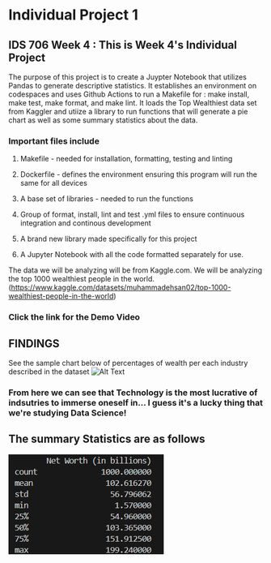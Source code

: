 # Individual Project 1
## IDS 706 Week 4 : This is Week 4's Individual Project 

The purpose of this project is to create a Juypter Notebook that utilizes Pandas to generate descriptive statistics. It establishes an environment on codespaces and uses Github Actions to run a Makefile for : make install, make test, make format, and make lint. It loads the Top Wealthiest data set from Kaggler and utiize a library to run functions that will generate a pie chart as well as some summary statistics about the data.

### Important files include

1. Makefile - needed for installation, formatting, testing and linting

2. Dockerfile - defines the environment ensuring this program will run the same for all devices

3. A base set of libraries - needed to run the functions

4. Group of  format, install, lint and test .yml files to ensure continuous integration and continous development

5. A brand new library made specifically for this project 

6. A Jupyter Notebook with all the code formatted separately for use. 

The data we will be analyzing will be from Kaggle.com. We will be analyzing the top 1000 wealthiest people in the world. (https://www.kaggle.com/datasets/muhammadehsan02/top-1000-wealthiest-people-in-the-world)

### Click the link for the Demo Video 

## FINDINGS

See the sample chart below  of percentages of wealth per each industry described in the dataset 
![Alt Text](Piechart%20Image.png)

### From here we can see that Technology is the most lucrative of indsutries to immerse oneself in... I guess it's a lucky thing that we're studying Data Science! 

## The summary Statistics are as follows 
![Alt Text](Description_of_data.png)






